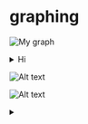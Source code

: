 # graphing

![My graph](https://g.gravizo.com/source/custom_mark12?https%3A%2F%2Fraw.githubusercontent.com%2Fyoomlam%2Fgraphing%2Fmaster%2FREADME.md)
<details> 
<summary>Hi</summary>
custom_mark13
  digraph G {
    size ="4,4";
    main [shape=box];
    main -> parse [weight=8];
  }
custom_mark12
</details>

![Alt text](https://g.gravizo.com/svg?digraph%20G%20%7B%0A%20%20%20%20size%20%3D%224%2C4%22%3B%0A%20%20%20%20main%20%5Bshape%3Dbox%5D%3B%0A%20%20%20%20main%20-%3E%20parse%20%5Bweight%3D8%5D%3B%0A%20%20%7D)

![Alt text](https://g.gravizo.com/source/custom_mark13?https%3A%2F%2Fraw.githubusercontent.com%2Fyoomlam%2Fgraphing%2Fmaster%2FREADME.md)
<details> 
<summary></summary>
custom_mark13
/**
*Structural Things
*@opt commentname
*@note Notes can
*be extended to
*span multiple lines
*/
class Structural{}

/**
*@opt all
*@note Class
*/
class Counter extends Structural {
        static public int counter;
        public int getCounter();
}

/**
*@opt shape activeclass
*@opt all
*@note Active Class
*/
class RunningCounter extends Counter{}
custom_mark13
</details>
